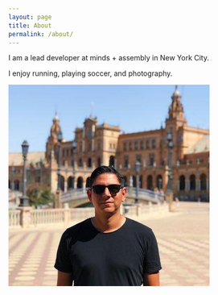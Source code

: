 ```yaml
---
layout: page
title: About
permalink: /about/
---
```


I am a lead developer at minds + assembly in New York City.

I enjoy running, playing soccer, and photography.

![Arturo](/assets/images/arturo.png)
